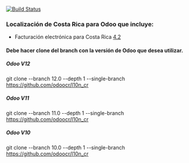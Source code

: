 [![Build Status](https://travis-ci.com/odoocr/l10n_cr.svg?branch=12.0)](https://travis-ci.com/odoocr/l10n_cr)

### Localización de Costa Rica para Odoo que incluye:

- Facturación electrónica para Costa Rica [4.2](https://www.hacienda.go.cr/ATV/ComprobanteElectronico/frmAnexosyEstructuras.aspx)

#### Debe hacer clone del branch con la versión de Odoo que desea utilizar. 

##### Odoo V12
git clone --branch 12.0 --depth 1 --single-branch https://github.com/odoocr/l10n_cr

##### Odoo V11
git clone --branch 11.0 --depth 1 --single-branch https://github.com/odoocr/l10n_cr

##### Odoo V10
git clone --branch 10.0 --depth 1 --single-branch https://github.com/odoocr/l10n_cr
